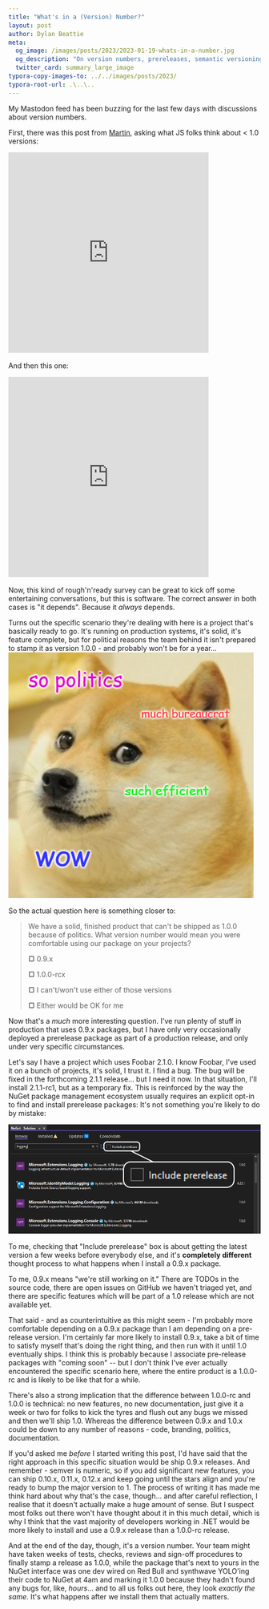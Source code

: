 ```yaml
---
title: "What's in a (Version) Number?"
layout: post
author: Dylan Beattie
meta:
  og_image: /images/posts/2023/2023-01-19-whats-in-a-number.jpg
  og_description: "On version numbers, prereleases, semantic versioning, release candidates - and why they might matter more than you think"
  twitter_card: summary_large_image
typora-copy-images-to: ../../images/posts/2023/
typora-root-url: .\..\..
---
```


My Mastodon feed has been buzzing for the last few days with discussions about version numbers. 

First, there was this post from [Martin](https://hachyderm.io/@Martindotnet), asking what JS folks think about < 1.0 versions:

<iframe src="https://hachyderm.io/@Martindotnet/109683757201594015/embed" class="mastodon-embed" style="max-width: 100%; border: 0" width="400" height="400" allowfullscreen="allowfullscreen"></iframe><script src="https://hachyderm.io/embed.js" async="async"></script>

And then this one:

<iframe src="https://hachyderm.io/@Martindotnet/109700844080933628/embed" class="mastodon-embed" style="max-width: 100%; border: 0" width="400" height="400" allowfullscreen="allowfullscreen"></iframe><script src="https://hachyderm.io/embed.js" async="async"></script>

Now, this kind of rough'n'ready survey can be great to kick off some entertaining conversations, but this is software. The correct answer in both cases is "it depends". Because it *always* depends.

Turns out the specific scenario they're dealing with here is a project that's basically ready to go. It's running on production systems, it's solid, it's feature complete, but for political reasons the team behind it isn't prepared to stamp it as version 1.0.0 - and probably won't be for a year...![a doge meme. so politics. much bureaucrat. such efficient. WOW.](/images/posts/2023/image-20230119133925733.png)



So the actual question here is something closer to:

> We have a solid, finished product that can't be shipped as 1.0.0 because of politics. What version number would mean you were comfortable using our package on your projects?
>
> **▢** 0.9.x
>
> **▢** 1.0.0-rcx
>
> **▢** I can't/won't use either of those versions
>
> **▢** Either would be OK for me

Now that's a *much* more interesting question. I've run plenty of stuff in production that uses 0.9.x packages, but I have only very occasionally deployed a prerelease package as part of a production release, and only under very specific circumstances.

Let's say I have a project which uses Foobar 2.1.0. I know Foobar, I've used it on a bunch of projects, it's solid, I trust it. I find a bug. The bug will be fixed in the forthcoming 2.1.1 release... but I need it now. In that situation, I'll install 2.1.1-rc1, but as a temporary fix. This is reinforced by the way the NuGet package management ecosystem usually requires an explicit opt-in to find and install prerelease packages: It's not something you're likely to do by mistake:

![A screenshot of the NuGet package manager interface, with the "Include prerelease" checkbox highlighted](/images/posts/2023/image-20230119125322592.png)

To me, checking that "Include prerelease" box is about getting the latest version a few weeks before everybody else, and it's **completely different** thought process to what happens when I install a 0.9.x package.

To me, 0.9.x means "we're still working on it." There are TODOs in the source code, there are open issues on GitHub we haven't triaged yet, and there are specific features which will be part of a 1.0 release which are not available yet. 

That said - and as counterintuitive as this might seem - I'm probably more comfortable depending on a 0.9.x package than I am depending on a pre-release version. I'm certainly far more likely to install 0.9.x, take a bit of time to satisfy myself that's doing the right thing, and then run with it until 1.0 eventually ships. I think this is probably because I associate pre-release packages with "coming soon" -- but I don't think I've ever actually encountered the specific scenario here, where the entire product is a 1.0.0-rc and is likely to be like that for a while.

There's also a strong implication that the difference between 1.0.0-rc and 1.0.0 is technical: no new features, no new documentation, just give it a week or two for folks to kick the tyres and flush out any bugs we missed and then we'll ship 1.0. Whereas the difference between 0.9.x and 1.0.x could be down to any number of reasons - code, branding, politics, documentation.

If you'd asked me *before* I started writing this post, I'd have said that the right approach in this specific situation would be ship 0.9.x releases. And remember - semver is numeric, so if you add significant new features, you can ship 0.10.x, 0.11.x, 0.12.x and keep going until the stars align and you're ready to bump the major version to 1. The process of writing it has made me think hard about why that's the case, though... and after careful reflection, I realise that it doesn't actually make a huge amount of sense. But I suspect most folks out there won't have thought about it in this much detail, which is why I think that the vast majority of developers working in .NET would be more likely to install and use a 0.9.x release than a 1.0.0-rc release. 

And at the end of the day, though, it's a version number. Your team might have taken weeks of tests, checks, reviews and sign-off procedures to finally stamp a release as 1.0.0, while the package that's next to yours in the NuGet interface was one dev wired on Red Bull and synthwave YOLO'ing their code to NuGet at 4am and marking it 1.0.0 because they hadn't found any bugs for, like, *hours*... and to all us folks out here, they look *exactly the same*. It's what happens after we install them that actually matters.

